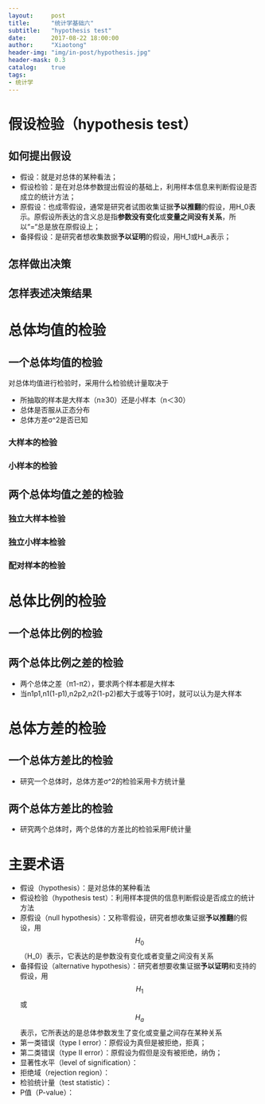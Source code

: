 ```yaml
---
layout:     post
title:      "统计学基础六"
subtitle:   "hypothesis test"
date:       2017-08-22 18:00:00
author:     "Xiaotong"
header-img: "img/in-post/hypothesis.jpg"
header-mask: 0.3
catalog:    true
tags:
- 统计学
---
```


# 假设检验（hypothesis test）

## 如何提出假设

* 假设：就是对总体的某种看法；
* 假设检验：是在对总体参数提出假设的基础上，利用样本信息来判断假设是否成立的统计方法；
* 原假设：也成零假设，通常是研究者试图收集证据**予以推翻**的假设，用H_0表示。原假设所表达的含义总是指**参数没有变化**或**变量之间没有关系**，所以“=“总是放在原假设上；
* 备择假设：是研究者想收集数据**予以证明**的假设，用H_1或H_a表示；

## 怎样做出决策

## 怎样表述决策结果

# 总体均值的检验

## 一个总体均值的检验

对总体均值进行检验时，采用什么检验统计量取决于

* 所抽取的样本是大样本（n≥30）还是小样本（n＜30）
* 总体是否服从正态分布
* 总体方差σ^2是否已知

### 大样本的检验

### 小样本的检验

## 两个总体均值之差的检验

### 独立大样本检验

### 独立小样本检验

### 配对样本的检验

# 总体比例的检验

## 一个总体比例的检验

## 两个总体比例之差的检验

* 两个总体之差（π1-π2），要求两个样本都是大样本
* 当n1p1,n1(1-p1),n2p2,n2(1-p2)都大于或等于10时，就可以认为是大样本

# 总体方差的检验

## 一个总体方差比的检验

* 研究一个总体时，总体方差σ^2的检验采用卡方统计量

## 两个总体方差比的检验

* 研究两个总体时，两个总体的方差比的检验采用F统计量

# 主要术语

* 假设（hypothesis）：是对总体的某种看法
* 假设检验（hypothesis test）：利用样本提供的信息判断假设是否成立的统计方法
* 原假设（null hypothesis）：又称零假设，研究者想收集证据**予以推翻**的假设，用$$H_0$$（H_0）表示，它表达的是参数没有变化或者变量之间没有关系
* 备择假设（alternative hypothesis）：研究者想要收集证据**予以证明**和支持的假设，用$$H_1$$或$$H_a$$表示，它所表达的是总体参数发生了变化或变量之间存在某种关系
* 第一类错误（type Ⅰ error）：原假设为真但是被拒绝，拒真；
* 第二类错误（type Ⅱ error）：原假设为假但是没有被拒绝，纳伪；
* 显著性水平（level of signification）：
* 拒绝域（rejection region）：
* 检验统计量（test statistic）：
* P值（P-value）：